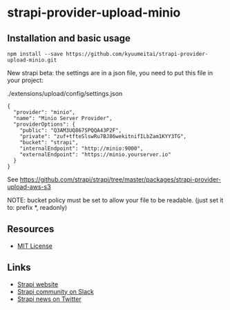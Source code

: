 # strapi-provider-upload-minio

## Installation and basic usage

```npm install --save https://github.com/kyuumeitai/strapi-provider-upload-minio.git```

New strapi beta: the settings are in a json file, you need to put this file in your project:

./extensions/upload/config/settings.json

```
{
  "provider": "minio",
  "name": "Minio Server Provider",
  "providerOptions": {
    "public": "Q3AM3UQ867SPQQA43P2F",
    "private": "zuf+tfteSlswRu7BJ86wekitnifILbZam1KYY3TG",
    "bucket": "strapi",
    "internalEndpoint": "http://minio:9000",
    "externalEndpoint": "https://minio.yourserver.io"
  }
}

```

See https://github.com/strapi/strapi/tree/master/packages/strapi-provider-upload-aws-s3

NOTE: bucket policy must be set to allow your file to be readable. (just set it to: prefix \*, readonly)

## Resources

- [MIT License](LICENSE.md)

## Links

- [Strapi website](http://strapi.io/)
- [Strapi community on Slack](http://slack.strapi.io)
- [Strapi news on Twitter](https://twitter.com/strapijs)

